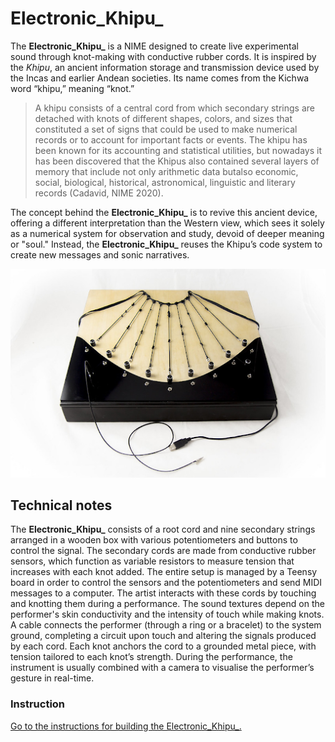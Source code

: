 # Electronic_Khipu_

The **Electronic_Khipu_** is a NIME designed to create live experimental sound through knot-making with conductive rubber cords. It is inspired by the *Khipu*, an ancient information storage and transmission device used by the Incas and earlier Andean societies. Its name comes from the Kichwa word “khipu,” meaning “knot.”

>A khipu consists of a central cord from which secondary strings are detached with knots of different shapes, colors, and sizes that constituted a set of signs that could be used to make numerical records or to account for important facts or events. The khipu has been known for its accounting and statistical utilities, but nowadays it has been discovered that the Khipus also contained several layers of memory that include not only arithmetic data butalso economic, social, biological, historical, astronomical, linguistic and literary records (Cadavid, NIME 2020).

The concept behind the **Electronic_Khipu_** is to revive this ancient device, offering a different interpretation than the Western view, which sees it solely as a numerical system for observation and study, devoid of deeper meaning or "soul." Instead, the **Electronic_Khipu_** reuses the Khipu’s code system to create new messages and sonic narratives.

![Electronic_Khipu_ Instrument](documentation/images/Electronic_Khipu_.png)

## Technical notes
The **Electronic_Khipu_** consists of a root cord and nine secondary strings arranged in a wooden box with various potentiometers and buttons to control the signal. The secondary cords are made from conductive rubber sensors, which function as variable resistors to measure tension that increases with each knot added. The entire setup is managed by a Teensy board in order to control the sensors and the potentiometers and send MIDI messages to a computer. The artist interacts with these cords by touching and knotting them during a performance. The sound textures depend on the performer's skin conductivity and the intensity of touch while making knots. A cable connects the performer (through a ring or a bracelet) to the system ground, completing a circuit upon touch and altering the signals produced by each cord. Each knot anchors the cord to a grounded metal piece, with tension tailored to each knot’s strength. 
During the performance, the instrument is usually combined with a camera to visualise the performer’s gesture in real-time.

### Instruction
[Go to the instructions for building the Electronic_Khipu_.](documentation/instructions/README.md)


